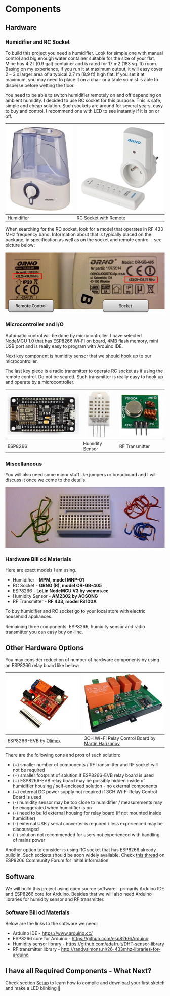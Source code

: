 # Components


## Hardware


### Humidifier and RC Socket

To build this project you need a humidifier. Look for simple one with manual control and big enough water container suitable for the size of your flat. Mine has 4.2 l (0.9 gal) container and is rated for 17 m2 (183 sq. ft) room. Basing on my experience, if you run it at maximum output, it will easy cover 2 – 3 x larger area of a typical 2.7 m (8.9 ft) high flat.  If you set it at maximum, you may need to place it on a chair or a table so mist is able to disperse before wetting the floor.

You need to be able to switch humidifier remotely on and off depending on ambient humidity. I decided to use RC socket for this purpose. This is safe, simple and cheap solution. Such sockets are around for several years, easy to buy and control. I recommend one with LED to see instantly if it is on or off. 

| ![Humidifier](pictures/Humidifier-MNP-01.jpg) | ![RC Socket and Remote Control](pictures/RC-Socket-OR-GB-405-with-remote.jpg)  |
| --- | --- |
| Humidifier | RC Socket with Remote |

When searching for the RC socket, look for a model that operates in RF 433 MHz frequency band. Information about that is typically placed on the package, in specification as well as on the socket and remote control - see picture below: 

![RF information on RC remote and socket](pictures/RF-information-on-RC-remote-socket.png)


### Microcontroller and I/O

Automatic control will be done by microcontroller. I have selected NodeMCU 1.0 that has ESP8266 Wi-Fi on board, 4MB flash memory, mini USB port and is really easy to program with Arduino IDE.

Next key component is humidity sensor that we should hook up to our microcontroller.

The last key piece is a radio transmitter to operate RC socket as if using the remote control. Do not be scared. Such transmitter is really easy to hook up and operate by a microcontroller.

| ![LoLin NodeMCU](pictures/NodeMCULoLin.jpg) | ![Humidity Sensor](pictures/AM2302-DHT22-Sensor.jpg) | ![RF Transmitter](pictures/RF-Transmitter-FS1000A.png) |
| --- | --- | --- |
| ESP8266 | Humidity Sensor | RF Transmitter |


### Miscellaneous

You will also need some minor stuff like jumpers or breadboard and I will discuss it once we come to the details. 

![Breadboard and Jumpers](pictures/Breadboard-and-jumpers.jpg)


### Hardware Bill od Materials

Here are exact models I am using.

*	Humidifier - **MPM, model MNP-01**
*	RC Socket - **ORNO (R), model OR-GB-405**
*	ESP8266 - **LoLin NodeMCU V3 by wemos.cc**
*	Humidity Sensor - **AM2302 by AOSONG**
*	RF Transmitter - **RF 433, model FS100A**

To buy humidifier and RC socket go to your local store with electric household appliances. 

Remaining three components: ESP8266, humidity sensor and radio transmitter you can easy buy on-line. 


## Other Hardware Options

You may consider reduction of number of hardware components by using an ESP8266 relay board like below:

| ![ESP8266-EVB by Olimex](pictures/ESP8266-EVB.png) | ![ 3CH Wi-Fi Relay Control Board by Martin Harizanov](pictures/WiFi-relay-boardy.jpg) |
| --- | --- |
| ESP8266-EVB by [Olimex]( https://www.olimex.com) | 3CH Wi-Fi Relay Control Board by [Martin Harizanov](https://harizanov.com/) |

There are the following cons and pros of such solution:

* (+) smaller number of components / RF transmitter and RF socket will not be required
* (+) smaller footprint of solution if ESP8266-EVB relay board is used
* (+) ESP8266-EVB relay board may be possibly hidden inside of humidifier housing / self-enclosed solution - no external components
* (+) external DC power supply not required if 3CH Wi-Fi Relay Control Board is used
* (-) humidity sensor may be too close to humidifier / measurements may be exaggerated when humidifier is on
* (-) need to build external housing for relay board (if not mounted inside humidifier)
* (-) external USB / serial converter is required / less experienced may be discouraged
* (-) solution not recommended for users not experienced with handling of mains power

Another option to consider is using RC socket that has ESP8266 already build in. Such sockets should be soon widely available. Check [this thread]( http://www.esp8266.com/viewtopic.php?p=37583#p37583) on ESP8266 Community Forum for initial information.


## Software

We will build this project using open source software - primarily Arduino IDE and ESP8266 core for Arduino.
Besides that we will also need Arduino libraries for humidity sensor and RF transmitter.


### Software Bill od Materials

Below are the links to the software we need:
* Arduino IDE - https://www.arduino.cc/
* ESP8266 core for Arduino - https://github.com/esp8266/Arduino
* Humidity sensor library - https://github.com/adafruit/DHT-sensor-library
* RF transmitter library - http://randysimons.nl/26-433mhz-libraries-for-arduino


## I have all Required Components - What Next?

Check section [Setup](../3-Setup) to learn how to compile and download your first sketch and make a LED blinking :star2:

